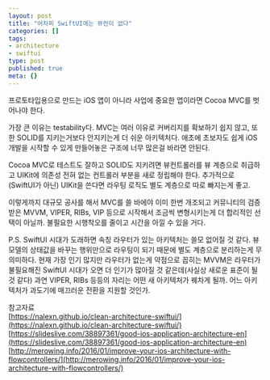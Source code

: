 ```yaml
---
layout: post
title: "어차피 SwiftUI에는 뷰컨이 없다"
categories: []
tags:
- architecture
- swiftui
type: post
published: true
meta: {}
---
```


프로토타입용으로 만드는 iOS 앱이 아니라 사업에 중요한 앱이라면 Cocoa MVC를 벗어나야 한다.

가장 큰 이유는 testability다. MVC는 여러 이유로 커버리지를 확보하기 쉽지 않고, 또한 SOLID를 지키는거보다 안지키는게 더 쉬운 아키텍처다. 애초에 초보자도 쉽게 iOS개발을 시작할 수 있게 만들어놓은 구조에 너무 많은걸 바라면 안된다.

Cocoa MVC로 테스트도 잘하고 SOLID도 지키려면 뷰컨트롤러를 뷰 계층으로 취급하고 UIKit에 의존성 전혀 없는 컨트롤러 부분을 새로 정립해야 한다. 추가적으로 (SwiftUI가 아닌) UIKit을 쓴다면 라우팅 로직도 별도 계층으로 따로 빠지는게 좋고. 

이렇게까지 대규모 공사를 해서 MVC를 쓸 바에야 이미 한번 개조되고 커뮤니티의 검증 받은 MVVM, VIPER, RIBs, VIP 등으로 시작해서 조금씩 변형시키는게 더 합리적인 선택이 아닐까. 불필요한 시행착오를 줄이고 시간을 아낄 수 있을 거다.

P.S. SwiftUI 시대가 도래하면 속칭 라우터가 있는 아키텍처는 쓸모 없어질 것 같다. 뷰모델의 상태값을 바꾸는 행위만으로 라우팅이 되기 때문에 별도 계층으로 분리하는게 무의미하다. 현재 가장 인기 많지만 라우터가 없는게 약점으로 꼽히는 MVVM은 라우터가 불필요해진 SwiftUI 시대가 오면 더 인기가 많아질 것 같은데(사실상 새로운 표준이 될 것 같다) 과연 VIPER, RIBs 등등의 자리는 어떤 새 아키텍처가 꿰차게 될까. 어느 아키텍처가 과도기에 매끄러운 전환을 지원할 것인가.

참고자료<br>
[https://nalexn.github.io/clean-architecture-swiftui/](https://nalexn.github.io/clean-architecture-swiftui/)
[https://slideslive.com/38897361/good-ios-application-architecture-en](https://slideslive.com/38897361/good-ios-application-architecture-en)
[http://merowing.info/2016/01/improve-your-ios-architecture-with-flowcontrollers/](http://merowing.info/2016/01/improve-your-ios-architecture-with-flowcontrollers/)
